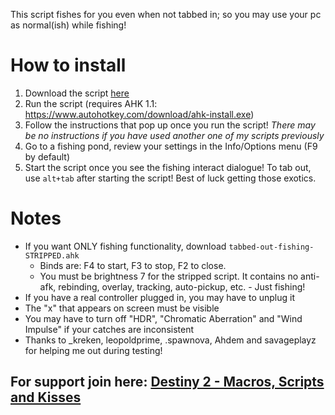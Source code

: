 This script fishes for you even when not tabbed in; so you may use your pc as normal(ish) while fishing!
# How to install
1. Download the script [here](https://antraless.github.io/tabbed-out-fishing/tabbed-out-fishing.ahk)
2. Run the script (requires AHK 1.1: https://www.autohotkey.com/download/ahk-install.exe)
3. Follow the instructions that pop up once you run the script! *There may be no instructions if you have used another one of my scripts previously*
4. Go to a fishing pond, review your settings in the Info/Options menu (F9 by default)
5. Start the script once you see the fishing interact dialogue!
To tab out, use `alt+tab` after starting the script! Best of luck getting those exotics.
# Notes
- If you want ONLY fishing functionality, download `tabbed-out-fishing-STRIPPED.ahk`
   * Binds are: F4 to start, F3 to stop, F2 to close.
   * You must be brightness 7 for the stripped script. It contains no anti-afk, rebinding, overlay, tracking, auto-pickup, etc. - Just fishing!
- If you have a real controller plugged in, you may have to unplug it
- The "x" that appears on screen must be visible
- You may have to turn off "HDR", "Chromatic Aberration" and "Wind Impulse" if your catches are inconsistent
- Thanks to _kreken, leopoldprime, .spawnova, Ahdem and savageplayz for helping me out during testing!
## For support join here: [Destiny 2 - Macros, Scripts and Kisses](https://discord.gg/KGyjysA5WY)
